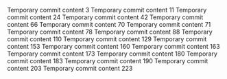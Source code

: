 Temporary commit content 3
Temporary commit content 11
Temporary commit content 24
Temporary commit content 42
Temporary commit content 66
Temporary commit content 70
Temporary commit content 71
Temporary commit content 78
Temporary commit content 88
Temporary commit content 110
Temporary commit content 129
Temporary commit content 153
Temporary commit content 160
Temporary commit content 163
Temporary commit content 173
Temporary commit content 180
Temporary commit content 183
Temporary commit content 190
Temporary commit content 203
Temporary commit content 223
